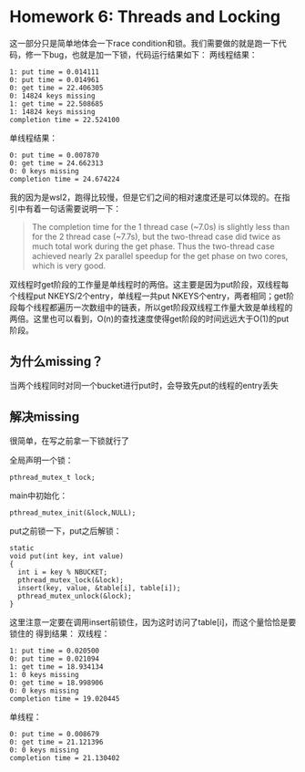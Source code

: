 # Homework 6: Threads and Locking
这一部分只是简单地体会一下race condition和锁。我们需要做的就是跑一下代码，修一下bug，也就是加一下锁，代码运行结果如下：
两线程结果：
```
1: put time = 0.014111
0: put time = 0.014961
0: get time = 22.406305
0: 14824 keys missing
1: get time = 22.508685
1: 14824 keys missing
completion time = 22.524100
```
单线程结果：
```
0: put time = 0.007870
0: get time = 24.662313
0: 0 keys missing
completion time = 24.674224
```
我的因为是wsl2，跑得比较慢，但是它们之间的相对速度还是可以体现的。在指引中有着一句话需要说明一下：
> The completion time for the 1 thread case (~7.0s) is slightly less than for the 2 thread case (~7.7s), but the two-thread case did twice as much total work during the get phase. Thus the two-thread case achieved nearly 2x parallel speedup for the get phase on two cores, which is very good.

双线程时get阶段的工作量是单线程时的两倍。这主要是因为put阶段，双线程每个线程put NKEYS/2个entry，单线程一共put NKEYS个entry，两者相同；get阶段每个线程都遍历一次数组中的链表，所以get阶段双线程工作量大致是单线程的两倍。这里也可以看到，O(n)的查找速度使得get阶段的时间远远大于O(1)的put阶段。

为什么missing？
---
当两个线程同时对同一个bucket进行put时，会导致先put的线程的entry丢失

解决missing
---
很简单，在写之前拿一下锁就行了

全局声明一个锁：
```
pthread_mutex_t lock;
```
main中初始化：
```
pthread_mutex_init(&lock,NULL);
```
put之前锁一下，put之后解锁：
```
static 
void put(int key, int value)
{
  int i = key % NBUCKET;
  pthread_mutex_lock(&lock);
  insert(key, value, &table[i], table[i]);
  pthread_mutex_unlock(&lock);
}
```
这里注意一定要在调用insert前锁住，因为这时访问了table[i]，而这个量恰恰是要锁住的
得到结果：
双线程：
```
1: put time = 0.020500
0: put time = 0.021094
1: get time = 18.934134
1: 0 keys missing
0: get time = 18.998906
0: 0 keys missing
completion time = 19.020445
```
单线程：
```
0: put time = 0.008679
0: get time = 21.121396
0: 0 keys missing
completion time = 21.130402
```
